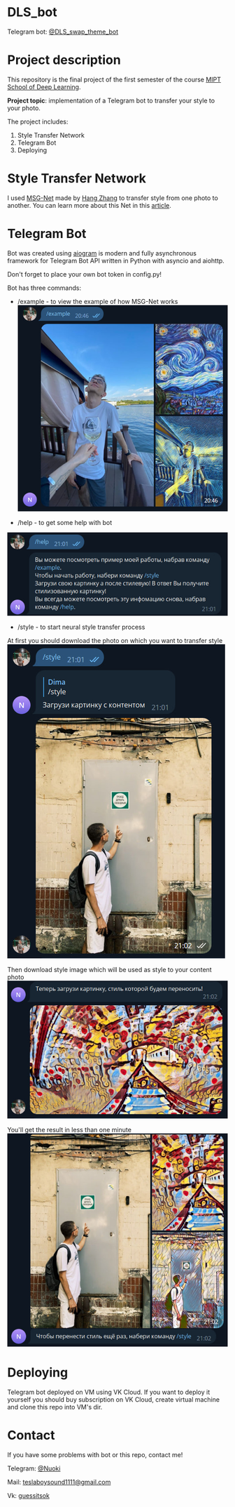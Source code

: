 # DLS_bot
Telegram bot: [@DLS_swap_theme_bot][bot]

# Project description
This repository is the final project of the first semester of the course [MIPT School of Deep Learning][DLS].

**Project topic**: implementation of a Telegram bot to transfer your style to your photo.

The project includes:

1. Style Transfer Network
2. Telegram Bot
3. Deploying

# Style Transfer Network
I used [MSG-Net][MSG] made by [Hang Zhang][Zhang] to transfer style from one photo to another. You can learn more about this Net in this [article][article].

# Telegram Bot
Bot was created using [aiogram][aiogram] is modern and fully asynchronous framework for Telegram Bot API written in Python with asyncio and aiohttp.

Don't forget to place your own bot token in config.py!

Bot has three commands:

- /example - to view the example of how MSG-Net works 
![title](example/readme_example.jpg)

- /help - to get some help with bot


![title](example/readme_help.jpg)

- /style - to start neural style transfer process

At first you should download the photo on which you want to transfer style
![title](example/readme_style_1.jpg)

Then download style image which will be used as style to your content photo
![title](example/readme_style_2.jpg)

You'll get the result in less than one minute
![title](example/readme_style_3.jpg)

# Deploying
Telegram bot deployed on VM using VK Cloud. If you want to deploy it yourself you should buy subscription on VK Cloud, create virtual machine and clone this repo into VM's dir. 

# Contact
If you have some problems with bot or this repo, contact me!

Telegram: [@Nuoki][telegram_me]

Mail: teslaboysound1111@gmail.com

Vk: [guessitsok][vk_me]

[bot]: https://t.me/DLS_swap_theme_bot
[DLS]: https://dls.samcs.ru/
[Zhang]: https://github.com/zhanghang1989
[MSG]: https://github.com/zhanghang1989/PyTorch-Multi-Style-Transfer#msg-net
[article]: https://arxiv.org/pdf/1703.06953.pdf
[aiogram]: https://aiogram.dev/
[telegram_me]: https://t.me/Nuoki
[vk_me]: https://vk.com/guessitsok
